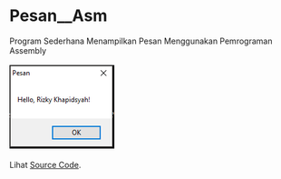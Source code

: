 # Pesan__Asm
Program Sederhana Menampilkan Pesan Menggunakan Pemrograman Assembly<br><br>
<img src="https://github.com/RizkyKhapidsyah/Pesan__Asm/blob/master/Results/001.PNG"><br><br>
Lihat <a href="https://github.com/RizkyKhapidsyah/Pesan__Asm/blob/master/Assembly1.asm">Source Code</a>.
